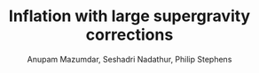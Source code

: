 ---
number: "3"
title: "Inflation with large supergravity corrections"
arxiv_link: "https://arxiv.org/abs/1105.0430"
arxiv_id: "1105.0430"
author: "Anupam Mazumdar, Seshadri Nadathur, Philip Stephens"
reviewed: True
journal: "Phys. Rev. D, 85, 045001 (2012)"
doi: "10.1103/PhysRevD.85.045001"
---